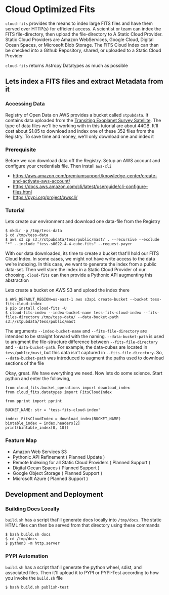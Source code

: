# Cloud Optimized Fits

`cloud-fits` provides the means to index large FITS files and have them served over HTTP(s) for efficient access. A 
scientist or team can index the FITS file-directory, then upload the file-directory to A Static Cloud Provider. Static
Cloud Providers are Amazon WebServices, Google Cloud, Digital Ocean Spaces, or Microsoft Blob Storage. The FITS Cloud
Index can than be checked into a Github Repository, shared, or uploaded to a Static Cloud Provider

`cloud-fits` returns Astropy Datatypes as much as possible


## Lets index a FITS files and extract Metadata from it

### Accessing Data
Registry of Open Data on AWS provides a bucket called `stpubdata`. It contains data uploaded from the [Transiting 
Exoplanet Survey Satellite](https://tess.mit.edu/). The type of data files we'll be working with in this tutorial are
about 44GB. It'll cost about $1.05 to download and index one of these 352 files from the Registry. To save time and
money, we'll only download one and index it

### Prerequisite

Before we can download data off the Registry. Setup an AWS account and configure your credentials file. Then install
`aws-cli`

* https://aws.amazon.com/premiumsupport/knowledge-center/create-and-activate-aws-account/
* https://docs.aws.amazon.com/cli/latest/userguide/cli-configure-files.html
* https://pypi.org/project/awscli/

### Tutorial

Lets create our environment and download one data-file from the Registry

```
$ mkdir -p /tmp/tess-data
$ cd /tmp/tess-data
$ aws s3 cp s3://stpubdata/tess/public/mast/ . --recursive --exclude "*" --include "tess-s0022-4-4-cube.fits" --request-payer
```

With our data downloaded, its time to create a bucket that'll hold our FITS Cloud Index. In some cases, we might not
have write access to the data we're indexing. In this case, we want to generate the index from a public data-set. Then
well store the index in a Static Cloud Provider of our choosing. `cloud-fits` can then provide a Pythonic API
augmenting this abstraction

Lets create a bucket on AWS S3 and upload the index there

```
$ AWS_DEFAULT_REGION=us-east-1 aws s3api create-bucket --bucket tess-fits-cloud-index
$ pip install cloud-fits -U
$ cloud-fits-index --index-bucket-name tess-fits-cloud-index --fits-files-directory /tmp/tess-data/ --data-bucket-path s3://stpubdata/tess/public/mast
```

The arguments `--index-bucket-name` and `--fits-file-directory` are intended to be straight forward with the naming. 
`--data-bucket-path` is used to arugment the file-structure difference between `--fits-file-directory` and `--data-bucket-path`. 
For example, the data-cubes are located in `tess/public/mast`, but this data isn't captured in `--fits-file-directory`. So,
`--data-bucket-path` was introduced to augment the paths used to download sections of the file

Okay, great. We have everything we need. Now lets do some science. Start python and enter the following,

```
from cloud_fits.bucket_operations import download_index
from cloud_fits.datatypes import FitsCloudIndex

from pprint import pprint

BUCKET_NAME: str = 'tess-fits-cloud-index'

index: FitsCloudIndex = download_index(BUCKET_NAME)
bintable_index = index.headers[2]
print(bintable_index[0, 10])
```

### Feature Map

* Amazon Web Services S3
* Pythonic API Refinement ( Planned Update )
* Remote Indexing for all Static Cloud Providers ( Planned Support )
* Digital Ocean Spaces ( Planned Support )
* Google Object Storage ( Planned Support )
* Microsoft Azure ( Planned Support )


## Development and Deployment

### Building Docs Locally

`build.sh` has a script that'll generate docs locally into `/tmp/docs`. The static HTML files can then be served from
that directory using these commands

```
$ bash build.sh docs
$ cd /tmp/docs
$ python3 -m http.server
```

### PYPI Automation

`build.sh` has a script that'll generate the python wheel, sdist, and associated files. Then it'll upload it to
PYPI or PYPI-Test according to how you invoke the `build.sh` file

```
$ bash build.sh publish-test
```
